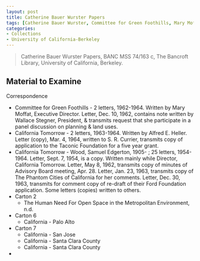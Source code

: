 ```yaml
---
layout: post
title: Catherine Bauer Wurster Papers
tags: [Catherine Bauer Wurster, Committee for Green Foothills, Mary Moffat, Wallace Stegner, California Tomorrow, Samuel Wood, San Jose, Palo Alto, Santa Clara County]
categories:
- Collections
- University of California-Berkeley
---
```


> Catherine Bauer Wurster Papers, BANC MSS 74/163 c, The Bancroft Library, University of California, Berkeley.

Material to Examine
-------------------

Correspondence

* Committee for Green Foothills - 2 letters, 1962-1964. Written by Mary Moffat, Executive Director. Letter, Dec. 10, 1962, contains note written by Wallace Stegner, President, & transmits request that she participate in a panel discussion on planning & land uses.
* California Tomorrow - 2 letters, 1963-1964. Written by Alfred E. Heller. Letter (copy), Mar. 4, 1964, written to S. R. Currier, transmits copy of application to the Taconic Foundation for a five year grant.
* California Tomorrow - Wood, Samuel Edgerton, 1905- ; 25 letters, 1954-1964. Letter, Sept. 7, 1954, is a copy. Written mainly while Director, California Tomorrow. Letter, May 8, 1962, transmits copy of minutes of Advisory Board meeting, Apr. 28. Letter, Jan. 23, 1963, transmits copy of The Phantom Cities of California for her comments. Letter, Dec. 30, 1963, transmits for comment copy of re-draft of their Ford Foundation application. Some letters (copies) written to others.
* Carton 2
    * The Human Need For Open Space in the Metropolitan Environment, n.d.
* Carton 6
    * California - Palo Alto
* Carton 7
    * California - San Jose
    * California - Santa Clara County
    * California - Santa Clara County
*
